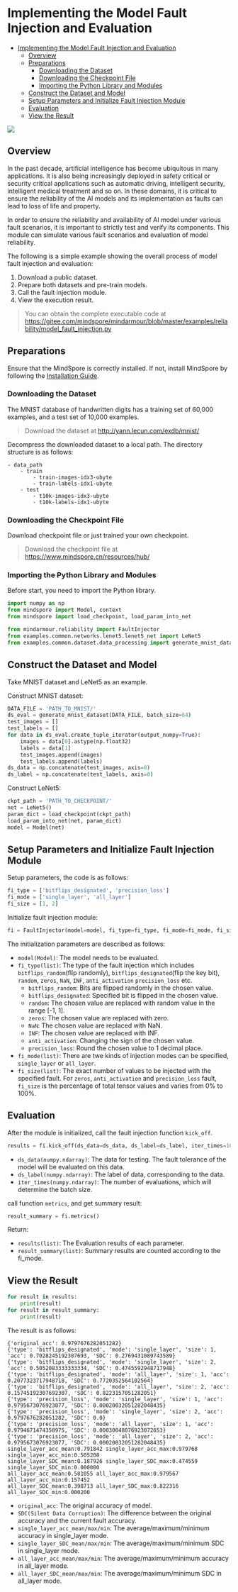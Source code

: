 # Implementing the Model Fault Injection and Evaluation

<!-- TOC -->

- [Implementing the Model Fault Injection and Evaluation](#implementing-the-model-fault-injection-and-evaluation)
    - [Overview](#overview)
    - [Preparations](#preparations)
        - [Downloading the Dataset](#downloading-the-dataset)
        - [Downloading the Checkpoint File](#downloading-the-checkpoint-file)
        - [Importing the Python Library and Modules](#importing-the-python-library-and-modules)
    - [Construct the Dataset and Model](#construct-the-dataset-and-model)
    - [Setup Parameters and Initialize Fault Injection Module](#setup-parameters-and-initialize-fault-injection-module)
    - [Evaluation](#evaluation)
    - [View the Result](#view-the-result)

<!-- /TOC -->

<a href="https://gitee.com/mindspore/docs/blob/master/docs/mindarmour/docs/source_en/fault_injection.md" target="_blank"><img src="https://gitee.com/mindspore/docs/raw/master/resource/_static/logo_source_en.png"></a>

## Overview

In the past decade, artificial intelligence has become ubiquitous in many applications.
It is also being increasingly deployed in safety critical or security critical applications
such as automatic driving, intelligent security, intelligent medical treatment and so on.
In these domains, it is critical to ensure the reliability of the AI models and its
implementation as faults can lead to loss of life and property.

In order to ensure the reliability and availability of AI model under various fault scenarios,
it is important to strictly test and verify its components.
This module can simulate various fault scenarios and evaluation of model reliability.

The following is a simple example showing the overall process of model fault injection and evaluation:

1. Download a public dataset.
2. Prepare both datasets and pre-train models.
3. Call the fault injection module.
4. View the execution result.

> You can obtain the complete executable code at <https://gitee.com/mindspore/mindarmour/blob/master/examples/reliability/model_fault_injection.py>

## Preparations

Ensure that the MindSpore is correctly installed. If not, install MindSpore by following the [Installation Guide](https://www.mindspore.cn/install/en).

### Downloading the Dataset

The MNIST database of handwritten digits has a training set of 60,000 examples, and a test set of 10,000 examples.
> Download the dataset at <http://yann.lecun.com/exdb/mnist/>

Decompress the downloaded dataset to a local path. The directory structure is as follows:

```text
- data_path
    - train
        - train-images-idx3-ubyte
        - train-labels-idx1-ubyte
    - test
        - t10k-images-idx3-ubyte
        - t10k-labels-idx1-ubyte
```

### Downloading the Checkpoint File

Download checkpoint file or just trained your own checkpoint.
> Download the checkpoint file at <https://www.mindspore.cn/resources/hub/>

### Importing the Python Library and Modules

Before start, you need to import the Python library.

```python
import numpy as np
from mindspore import Model, context
from mindspore import load_checkpoint, load_param_into_net

from mindarmour.reliability import FaultInjector
from examples.common.networks.lenet5.lenet5_net import LeNet5
from examples.common.dataset.data_processing import generate_mnist_dataset
```

## Construct the Dataset and Model

Take MNIST dataset and LeNet5 as an example.

Construct MNIST dataset:

```python
DATA_FILE = 'PATH_TO_MNIST/'
ds_eval = generate_mnist_dataset(DATA_FILE, batch_size=64)
test_images = []
test_labels = []
for data in ds_eval.create_tuple_iterator(output_numpy=True):
    images = data[0].astype(np.float32)
    labels = data[1]
    test_images.append(images)
    test_labels.append(labels)
ds_data = np.concatenate(test_images, axis=0)
ds_label = np.concatenate(test_labels, axis=0)
```

Construct LeNet5:

```python
ckpt_path = 'PATH_TO_CHECKPOINT/'
net = LeNet5()
param_dict = load_checkpoint(ckpt_path)
load_param_into_net(net, param_dict)
model = Model(net)
```

## Setup Parameters and Initialize Fault Injection Module

Setup parameters, the code is as follows:

```python
fi_type = ['bitflips_designated', 'precision_loss']
fi_mode = ['single_layer', 'all_layer']
fi_size = [1, 2]
```

Initialize fault injection module:

```python
fi = FaultInjector(model=model, fi_type=fi_type, fi_mode=fi_mode, fi_size=fi_size)
```

The initialization parameters are described as follows:

- `model(Model)`: The model needs to be evaluated.
- `fi_type(list)`: The type of the fault injection which includes `bitflips_random`(flip randomly),
            `bitflips_designated`(flip the key bit), `random`, `zeros`, `NaN`, `INF`, `anti_activation` `precision_loss` etc.
    - `bitflips_random`: Bits are flipped randomly in the chosen value.
    - `bitflips_designated`: Specified bit is flipped in the chosen value.
    - `random`: The chosen value are replaced with random value in the range [-1, 1].
    - `zeros`: The chosen value are replaced with zero.
    - `NaN`: The chosen value are replaced with NaN.
    - `INF`: The chosen value are replaced with INF.
    - `anti_activation`: Changing the sign of the chosen value.
    - `precision_loss`: Round the chosen value to 1 decimal place.
- `fi_mode(list)`: There are twe kinds of injection modes can be specified, `single_layer` or `all_layer`.
- `fi_size(list)`: The exact number of values to be injected with the specified fault. For `zeros`, `anti_activation` and `precision_loss` fault, `fi_size` is the percentage of total tensor values and varies from 0% to 100%.

## Evaluation

After the module is initialized, call the fault injection function `kick_off`.

```python
results = fi.kick_off(ds_data=ds_data, ds_label=ds_label, iter_times=100)
```

- `ds_data(numpy.ndarray)`: The data for testing. The fault tolerance of the model will be evaluated on this data.
- `ds_label(numpy.ndarray)`: The label of data, corresponding to the data.
- `iter_times(numpy.ndarray)`: The number of evaluations, which will determine the batch size.

call function `metrics`, and get summary result:

```python
result_summary = fi.metrics()
```

Return:

- `results(list)`: The Evaluation results of each parameter.
- `result_summary(list)`: Summary results are counted according to the fi_mode.

## View the Result

```python
for result in results:
    print(result)
for result in result_summary:
    print(result)
```

The result is as follows:

```text
{'original_acc': 0.9797676282051282}
{'type': 'bitflips_designated', 'mode': 'single_layer', 'size': 1, 'acc': 0.7028245192307693, 'SDC': 0.2769431089743589}
{'type': 'bitflips_designated', 'mode': 'single_layer', 'size': 2, 'acc': 0.5052083333333334, 'SDC': 0.4745592948717948}
{'type': 'bitflips_designated', 'mode': 'all_layer', 'size': 1, 'acc': 0.2077323717948718, 'SDC': 0.7720352564102564}
{'type': 'bitflips_designated', 'mode': 'all_layer', 'size': 2, 'acc': 0.15745192307692307, 'SDC': 0.8223157051282051}
{'type': 'precision_loss', 'mode': 'single_layer', 'size': 1, 'acc': 0.9795673076923077, 'SDC': 0.00020032051282048435}
{'type': 'precision_loss', 'mode': 'single_layer', 'size': 2, 'acc': 0.9797676282051282, 'SDC': 0.0}
{'type': 'precision_loss', 'mode': 'all_layer', 'size': 1, 'acc': 0.9794671474358975, 'SDC': 0.00030048076923072653}
{'type': 'precision_loss', 'mode': 'all_layer', 'size': 2, 'acc': 0.9795673076923077, 'SDC': 0.00020032051282048435}
single_layer_acc_mean:0.791842 single_layer_acc_max:0.979768 single_layer_acc_min:0.505208
single_layer_SDC_mean:0.187926 single_layer_SDC_max:0.474559 single_layer_SDC_min:0.000000
all_layer_acc_mean:0.581055 all_layer_acc_max:0.979567 all_layer_acc_min:0.157452
all_layer_SDC_mean:0.398713 all_layer_SDC_max:0.822316 all_layer_SDC_min:0.000200
```

- `original_acc`: The original accuracy of model.
- `SDC(Silent Data Corruption)`: The difference between the original accuracy and the current fault accuracy.
- `single_layer_acc_mean/max/min`: The average/maximum/minimum accuracy in single_layer mode.
- `single_layer_SDC_mean/max/min`: The average/maximum/minimum SDC in single_layer mode.
- `all_layer_acc_mean/max/min`: The average/maximum/minimum accuracy in all_layer mode.
- `all_layer_SDC_mean/max/min`: The average/maximum/minimum SDC in all_layer mode.